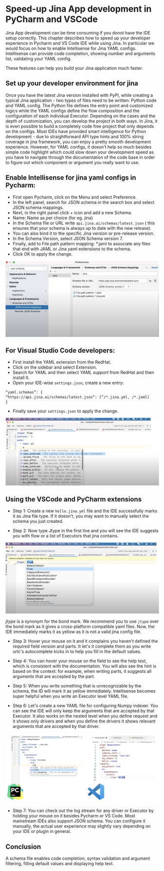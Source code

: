 # Speed-up Jina App development in PyCharm and VSCode

Jina App development can be time consuming if you donot have the IDE setup correctly. This chapter describes how to speed up your developer experience
in Pycharm and VS Code IDE while using Jina. In particular we would focus on how to enable Intellisense for Jina YAML configs. Intellisense can provide code completion, showing number and arguments list, validating your YAML config.

These features can help you build your Jina application much faster.

## Set up your developer environment for jina

Once you have the latest Jina version installed with PyPI, while creating a typical Jina application - two types of files need to be written: Python code and YAML config. The Python file defines the entry point and customized logics while the YAML configs define the flow composition and the configuration of each individual Executor. Depending on the cases and the depth of customization, you can develop the project in both ways. In Jina, it is even possible to build a completely code free project that only depends on the configs. Most IDEs have provided smart intelligence for Python development - due to
straightforward API type hints and 100% string coverage in jina framework, you can enjoy a pretty smooth development experience. However, for YAML configs, it doesn't help so much besides simple code highlight which could slow down your development speed as you have to navigate through the documentation of the code base in order to figure out which component
or argument you really want to use.

## Enable Intellisense for jina yaml configs in Pycharm:

- First open Pycharm, click on the Menu and select Preference. 
- In the left panel, search for JSON schema in the search box and select JSON schema mappings.
- Next, in the right panel click + icon and add a new Schema.
- Name: Name as per choice (for eg. jina) 
- In the Schema file or URL write `api.jina.ai/schemas/latest.json` ( this ensures that your schema is always up to date with the new release).
- You can also bind it to the specific Jina version or pre-release version.
- In the Schema Version, select JSON Schema version 7.
- Finally, add to File path pattern mapping: *.jaml to associate any files that end with JAML or Jina yaml extensions to the schema.
- Click OK to apply the change.

![ide-speed-up](intelli.png "Enabling Intellisense")

## For Visual Studio Code developers:

- First install the YAML extension from the RedHat.
- Click on the sidebar and select Extension.
- Search for YAML and then select *YAML support* from RedHat and then install it.
- Open your IDE-wise `settings.json`, create a new entry:
```
“yaml.schemas”: {
“https://api.jina.ai/schemas/latest.json”: [“/*.jina.yml, /*.jaml]
}
```
- Finally save your `settings.json` to apply the change.

![ide-speed-up](vse.png "VSCode Autocomplete")


## Using the VSCode and PyCharm extensions

- Step 1:
Create a new `hello.jina.yml` file and the IDE successfully marks it as Jina file type.
If it doesn't, you may want to manually select the schema you just created.

- Step 2:
Now type Jtype in the first line and you will see the IDE suggests you with flow or a list of Executors that jina contains.

![ide-speed-up](pyc.png "Pycharm Autocomplete")

*jtype* is a synonym for the bond mark. We recommend you to use `jtype` over the bond mark as
it gives a cross-platform compatible yaml files.
Now, the IDE immediately marks it as yellow as it is not a valid jina config file.

- Step 3:
Hover your mouse on it and it complains you haven't defined the required field version and parts.
It let's it complete them as you write urlc's autocomplete kicks in to help you fill in the default
values.

- Step 4:
You can hover your mouse on the field to see the help text, which is consistent with the
documentation. You will also see the hint is based on the context: for example, when writing parts, it
suggests all arguments that are accepted by the part.

- Step 5:
When you write something that is unrecognizable by the schema, the ID will mark it as yellow
immediately. Intellisense becomes super helpful when you write an Executor level YAML
file.

- Step 6:
Let's create a new YAML file for configuring Numpy indexer.
You can see the IDE will only keep the arguments that are accepted by that Executor.
It also works on the nested level when you define request and it shows only drivers
and when you define the drivers it shows relevant arguments that are accepted by
that driver.

![ide-speed-up](pychvse.png "PyCharm and VS Code developer environments")

- Step 7:
You can check out the log stream for any driver or Executor by holding your mouse on it besides
Pycharm or VS Code. Most mainstream IDEs also support JSON schema. You can configure it manually, the actual user experience may slightly vary depending on your IDE or plugin in general. 

## Conclusion
A schema file enables code completion, syntax validation and argument filtering, filling default values and displaying help text.


